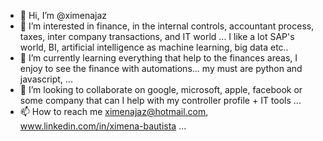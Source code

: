 - 👋 Hi, I’m @ximenajaz
- 👀 I’m interested in finance, in the internal controls, accountant process, taxes, inter company transactions, and IT world ... I like a lot SAP's world, BI, artificial intelligence as machine learning, big data etc..
- 🌱 I’m currently learning everything that help to the finances areas, I enjoy to see the finance with automations... my must are python and javascript, ...  
- 💞️ I’m looking to collaborate on google, microsoft, apple, facebook or some company that can I help with my controller profile + IT tools ...
- 📫 How to reach me ximenajaz@hotmail.com, www.linkedin.com/in/ximena-bautista  ...

<!---
ximenajaz/ximenajaz is a ✨ special ✨ repository because its `README.md` (this file) appears on your GitHub profile.
You can click the Preview link to take a look at your changes.
--->
